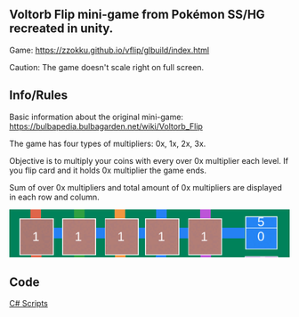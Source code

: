 Voltorb Flip mini-game from Pokémon SS/HG recreated in unity.
------------------------------------------------------------
Game: https://zzokku.github.io/vflip/glbuild/index.html 

Caution: The game doesn't scale right on full screen.

Info/Rules
---
Basic information about the original mini-game:
https://bulbapedia.bulbagarden.net/wiki/Voltorb_Flip

The game has four types of multipliers:
0x,
1x,
2x,
3x.

Objective is to multiply your coins with every over 0x multiplier each level. If you flip card and it holds 0x multiplier the game ends. 

Sum of over 0x multipliers and total amount of 0x multipliers are displayed in each row and column. 

![Like this](example.png)

Code
----
[C# Scripts](Assets/Scripts)






